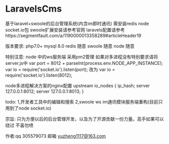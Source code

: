 # LaravelsCms
基于laravel+swoole的后台管理系统(内含im即时通讯)
需安装redis node socket.io包
swoole扩展安装请参考官网
laravels配置请参考https://segmentfault.com/a/1190000013358289#articleHeader19


版本要求:
php7.0+
mysql 8.0
redis 随意
swoole 随意
node 随意

特别注意:
node 中的ws服务端 采用pm2管理 如果对多进程没有特别要求请将server.js中
var port = 8012 + parseInt(process.env.NODE_APP_INSTANCE);
var io = require('socket.io').listen(port);
改为
var io = require('socket.io').listen(8012);

node多进程解决方案的nginx配置
upstream io_nodes {
	  ip_hash;
	  server 127.0.0.1:8012;
	  server 127.0.0.1:8013;
}


todo:
1,开发者工具中的编辑和搜索
2,swoole ws im通讯模块服务端重构(目前只用到了node socket.io)

宗旨:
只为方便以后的后台管理开发，以及为了开源贡献一份力量。高手如果可以绕过
不喜勿喷


作者:qq 305579073
    邮箱 yuzheng1117@163.com
 

